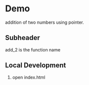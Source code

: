 # Demo

addition of two numbers using pointer.

## Subheader

add_2 is the function name

## Local Development

1. open index.html

